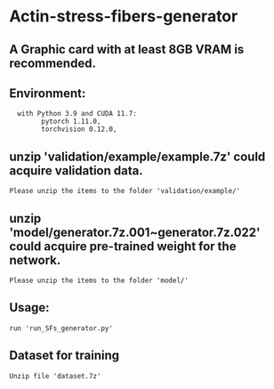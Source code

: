# Actin-stress-fibers-generator
## A Graphic card with at least 8GB VRAM is recommended.
## Environment:
      with Python 3.9 and CUDA 11.7:
            pytorch 1.11.0,
            torchvision 0.12.0,
## unzip 'validation/example/example.7z' could acquire validation data.
    Please unzip the items to the folder 'validation/example/'
    
## unzip 'model/generator.7z.001~generator.7z.022' could acquire pre-trained weight for the network.
    Please unzip the items to the folder 'model/'
 
## Usage:
    run 'run_SFs_generator.py'
    
## Dataset for training
    Unzip file 'dataset.7z'
